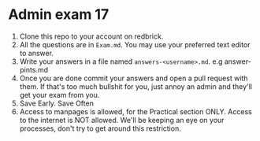 # Admin exam 17

1. Clone this repo to your account on redbrick.
2. All the questions are in `Exam.md`. You may use your preferred text editor to
   answer.
3. Write your answers in a file named `answers-<username>.md`. e.g answer-pints.md
4. Once you are done commit your answers and open a pull request with them.
   If that's too much bullshit for you, just annoy an admin and they'll get your
   exam from you.
5. Save Early. Save Often
6. Access to manpages is allowed, for the Practical section ONLY.  Access to the 
   internet is NOT allowed. We'll be keeping an eye on your processes, don't try
   to get around this restriction.
